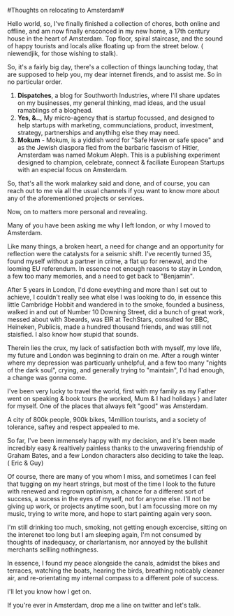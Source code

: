 #Thoughts on relocating to Amsterdam#

Hello world, so, I've finally finished a collection of chores, both online and offline, and am now finally ensconced in my new home, a 17th century house in the heart of Amsterdam. Top floor, spiral staircase, and the sound of happy tourists and locals alike floating up from the street  below. ( niewendjik, for those wishing to stalk).

So, it's a fairly big day, there's a collection of things launching today, that are supposed to help you, my dear internet firends, and to assist me. So in no particular order.

1. **Dispatches**, a blog for Southworth Industries, where I'll share updates on my businesses, my general thinking, mad ideas, and the usual ramablings of a bloghead.
2. **Yes, &..,** My micro-agency that is startup focussed, and designed to help startups with marketing, communciations, product, investment, strategy, partnerships and anythihg else they may need.
3. **Mokum** - Mokum, is a yiddish word for "Safe Haven or safe space" and as the Jewish diaspora fled from the barbaric fascism of Hitler, Amsterdam was named Mokum Aleph. This is a publishing experiment designed to champion, celebrate, connect & faciliate European Startups with an especial focus on Amsterdam.

So, that's all the work malarkey said and done, and of course, you can reach out to me via all the usual channels  if you want to know more about any of the aforementioned projects or services. 

Now, on to matters more personal and revealing. 

Many of you have been asking me why I left london, or why I moved to Amsterdam. 

Like many things, a broken heart, a need for change and an opportunity for reflection were the catalysts for a seismic shift. I've recently turned 35, found myself without a partner in crime, a flat up for renewal, and the looming EU referendum. In essence not enough reasons to stay in London, a few too many memories, and a need to get back to "Benjamin". 

After 5 years in London, I'd done eveything and more than I set out to achieve, I couldn't really see what else I was looking to do, in essence this little Cambridge Hobbit and wandered in to the smoke, founded a business, walked in and out of Number 10 Downing Street, did a bunch of great work, messed about with 3beards, was EIR at TechStars, consulted for BBC, Heineken, Publicis, made a hundred thousand friends, and was still not staisfied. I also know how stupid that sounds. 

Therein lies the crux, my lack of satisfaction both with myself, my love life, my future and London  was beginning to drain on me. After a rough winter where my depression was particuarly unhelpful, and a few too many "nights of the dark soul", crying, and generally trying to "maintain", I'd had enough, a change was gonna come. 

I've been very lucky to travel the world, first with my family as my Father went on speaking & book tours (he worked, Mum & I had holidays ) and later for myself. One of the places that always felt "good" was Amsterdam. 

A city of 800k people, 900k bikes, 14million tourists, and a society of tolerance, saftey and respect appealed to me. 

So far, I've been immensely happy with my decision, and it's been made incredibly easy & realtively painless thanks to the unwavering friendship of Graham Bates, and a few London characters also deciding to take the leap. ( Eric & Guy)

Of course, there are many of you whom I miss, and sometimes I can feel that tugging on my heart strings, but most of the time I look to the future with renewed and regrown optimism, a chance for a different sort of success, a sucess in the eyes of myself, not for anyone else. I'll not be giving up work, or projects anytime soon, but I am focussing more on my music, trying to write more, and hope to start painting again very soon.

I'm still drinking too much, smoking, not getting enough excercise, sitting on the interenet too long but I am sleeping again, I'm not consumed by thoughts of inadequacy, or charlartanism, nor annoyed by the bullshit merchants sellling nothingness.

 In essence, I found my peace alongside the canals, admidst the bikes and terraces, watching the boats, hearing the birds, breathing noticably cleaner air, and re-orientating my internal compass to a different pole of success. 

I'll let you know how I get on. 

If you're ever in Amsterdam, drop me a line on twitter and let's talk.